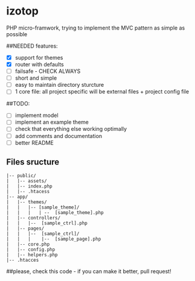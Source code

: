 # izotop
PHP micro-framwork, trying to implement the MVC pattern as simple as possible

##NEEDED features:
* [x] support for themes
* [x] router with defaults
* [ ] failsafe - CHECK ALWAYS
* [ ] short and simple
* [ ] easy to maintain directory sturcture
* [ ] 1 core file: all project specific will be external files + project config file

##TODO:
* [ ] implement model
* [ ] implement an example theme
* [ ] check that everything else working optimally
* [ ] add comments and documentation
* [ ] better README

## Files sructure
```
|-- public/
|   |-- assets/ 
|   |-- index.php
|   |-- .htacess
|-- app/
|   |-- themes/
|   |   |-- [sample_theme]/ 
|   |   |   | --  [sample_theme].php
|   |-- controllers/
|   |   |--  [sample_ctrl].php
|   |-- pages/
|   |   |--  [sample_ctrl]/
|   |   |    |--  [sample_page].php
|   |-- core.php
|   |-- config.php
|   |-- helpers.php
|-- .htacces
```
##please, check this code - if you can make it better, pull request!
